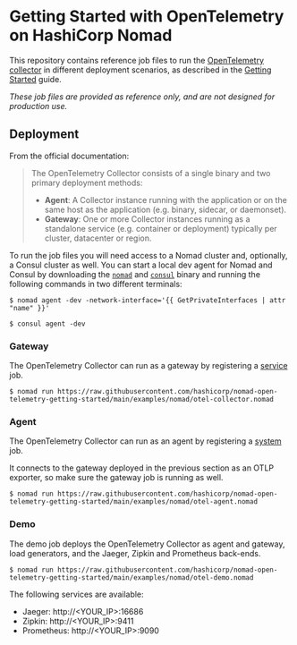 # Getting Started with OpenTelemetry on HashiCorp Nomad

This repository contains reference job files to run the [OpenTelemetry collector](https://opentelemetry.io/docs/collector/)
in different deployment scenarios, as described in the [Getting Started](https://opentelemetry.io/docs/collector/getting-started/)
guide.

_These job files are provided as reference only, and are not designed for
production use._

## Deployment

From the official documentation:

> The OpenTelemetry Collector consists of a single binary and two primary deployment methods:
>
>  - **Agent**: A Collector instance running with the application or on the same host as the application (e.g. binary, sidecar, or daemonset).
>  - **Gateway**: One or more Collector instances running as a standalone service (e.g. container or deployment) typically per cluster, datacenter or region.

To run the job files you will need access to a Nomad cluster and, optionally, a
Consul cluster as well. You can start a local dev agent for Nomad and Consul by
downloading the [`nomad`](https://www.nomadproject.io/downloads) and
[`consul`](https://www.consul.io/downloads) binary and running the following
commands in two different terminals:

```shell-session
$ nomad agent -dev -network-interface='{{ GetPrivateInterfaces | attr "name" }}'
```

```shell-session
$ consul agent -dev
```

### Gateway

The OpenTelemetry Collector can run as a gateway by registering a
[service](https://www.nomadproject.io/docs/schedulers#service) job.

```shell-session
$ nomad run https://raw.githubusercontent.com/hashicorp/nomad-open-telemetry-getting-started/main/examples/nomad/otel-collector.nomad
```

### Agent

The OpenTelemetry Collector can run as an agent by registering a
[system](https://www.nomadproject.io/docs/schedulers#system) job.

It connects to the gateway deployed in the previous section as an OTLP
exporter, so make sure the gateway job is running as well.

```shell-session
$ nomad run https://raw.githubusercontent.com/hashicorp/nomad-open-telemetry-getting-started/main/examples/nomad/otel-agent.nomad
```

### Demo

The demo job deploys the OpenTelemetry Collector as agent and gateway, load
generators, and the Jaeger, Zipkin and Prometheus back-ends.

```shell-session
$ nomad run https://raw.githubusercontent.com/hashicorp/nomad-open-telemetry-getting-started/main/examples/nomad/otel-demo.nomad
```

The following services are available:

* Jaeger: http://<YOUR_IP>:16686
* Zipkin: http://<YOUR_IP>:9411
* Prometheus: http://<YOUR_IP>:9090
